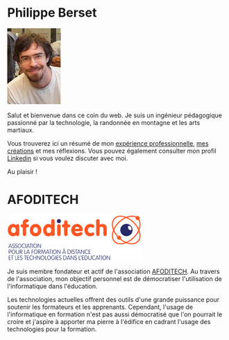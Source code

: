 # Philippe Berset

![Photo Philippe Berset](./img/me-ggj-2020.jpg)

Salut et bienvenue dans ce coin du web.
Je suis un ingénieur pédagogique passionné par la technologie, la randonnée en montagne et les arts martiaux.

Vous trouverez ici un résumé de mon [expérience professionnelle](about.md), [mes créations](projects.md) et mes réflexions.
Vous pouvez également consulter mon profil [Linkedin](https://www.linkedin.com/in/philippe-berset-edtech/) si vous voulez discuter avec moi.

Au plaisir !

# AFODITECH

![logo AFODITECH](./img/logo_afoditech.png)

Je suis membre fondateur et actif de l'association [AFODITECH](https://afoditech.ch/).
Au travers de l'association, mon objectif personnel est de démocratiser l'utilisation de l'informatique dans l'éducation.

Les technologies actuelles offrent des outils d'une grande puissance pour soutenir les formateurs et les apprenants.
Cependant, l'usage de l'informatique en formation n'est pas aussi démocratisé que l'on pourrait le croire et j'aspire à apporter ma pierre à l'édifice en cadrant l'usage des technologies pour la formation.